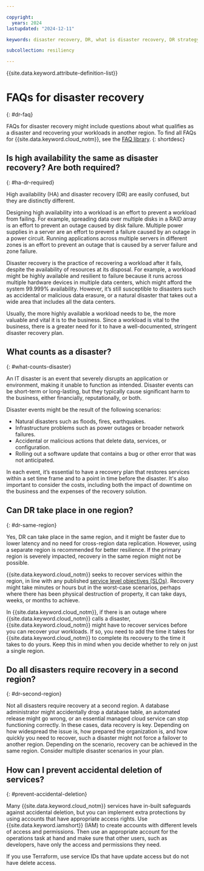 ```yaml
---

copyright:
  years: 2024
lastupdated: "2024-12-11"

keywords: disaster recovery, DR, what is disaster recovery, DR strategy, disaster recovery options, disaster recovery strategy

subcollection: resiliency

---
```


{{site.data.keyword.attribute-definition-list}}

# FAQs for disaster recovery
{: #dr-faq}

FAQs for disaster recovery might include questions about what qualifies as a disaster and recovering your workloads in another region. To find all FAQs for {{site.data.keyword.cloud_notm}}, see the [FAQ library](/docs/faqs).
{: shortdesc}

## Is high availability the same as disaster recovery? Are both required?
{: #ha-dr-required}

High availability (HA) and disaster recovery (DR) are easily confused, but they are distinctly different.

Designing high availability into a workload is an effort to prevent a workload from failing. For example, spreading data over multiple disks in a RAID array is an effort to prevent an outage caused by disk failure. Multiple power supplies in a server are an effort to prevent a failure caused by an outage in a power circuit. Running applications across multiple servers in different zones is an effort to prevent an outage that is caused by a server failure and zone failure.

Disaster recovery is the practice of recovering a workload after it fails, despite the availability of resources at its disposal. For example, a workload might be highly available and resilient to failure because it runs across multiple hardware devices in multiple data centers, which might afford the system 99.999% availability. However, it’s still susceptible to disasters such as accidental or malicious data erasure, or a natural disaster that takes out a wide area that includes all the data centers.

Usually, the more highly available a workload needs to be, the more valuable and vital it is to the business. Since a workload is vital to the business, there is a greater need for it to have a well-documented, stringent disaster recovery plan.

## What counts as a disaster?
{: #what-counts-disaster}

An IT disaster is an event that severely disrupts an application or environment, making it unable to function as intended. Disaster events can be short-term or long-lasting, but they typically cause significant harm to the business, either financially, reputationally, or both.

Disaster events might be the result of the following scenarios:

* Natural disasters such as floods, fires, earthquakes.
* Infrastructure problems such as power outages or broader network failures.
* Accidental or malicious actions that delete data, services, or configuration.
* Rolling out a software update that contains a bug or other error that was not anticipated.

In each event, it’s essential to have a recovery plan that restores services within a set time frame and to a point in time before the disaster. It's also important to consider the costs, including both the impact of downtime on the business and the expenses of the recovery solution.

## Can DR take place in one region?
{: #dr-same-region}

Yes, DR can take place in the same region, and it might be faster due to lower latency and no need for cross-region data replication. However, using a separate region is recommended for better resilience. If the primary region is severely impacted, recovery in the same region might not be possible.

{{site.data.keyword.cloud_notm}} seeks to recover services within the region, in line with any published [service level objectives (SLOs)](/docs/resiliency?topic=resiliency-slo). Recovery might take minutes or hours but in the worst-case scenarios, perhaps where there has been physical destruction of property, it can take days, weeks, or months to achieve.

In {{site.data.keyword.cloud_notm}}, if there is an outage where {{site.data.keyword.cloud_notm}} calls a disaster, {{site.data.keyword.cloud_notm}} might have to recover services before you can recover your workloads. If so, you need to add the time it takes for {{site.data.keyword.cloud_notm}} to complete its recovery to the time it takes to do yours. Keep this in mind when you decide whether to rely on just a single region.

## Do all disasters require recovery in a second region?
{: #dr-second-region}

Not all disasters require recovery at a second region. A database administrator might accidentally drop a database table, an automated release might go wrong, or an essential managed cloud service can stop functioning correctly. In these cases, data recovery is key. Depending on how widespread the issue is, how prepared the organization is, and how quickly you need to recover, such a disaster might not force a failover to another region. Depending on the scenario, recovery can be achieved in the same region. Consider multiple disaster scenarios in your plan.

## How can I prevent accidental deletion of services?
{: #prevent-accidental-deletion}

Many {{site.data.keyword.cloud_notm}} services have in-built safeguards against accidental deletion, but you can implement extra protections by using accounts that have appropriate access rights. Use {{site.data.keyword.iamshort}} (IAM) to create accounts with different levels of access and permissions. Then use an appropriate account for the operations task at hand and make sure that other users, such as developers, have only the access and permissions they need.

If you use Terraform, use service IDs that have update access but do not have delete access.
